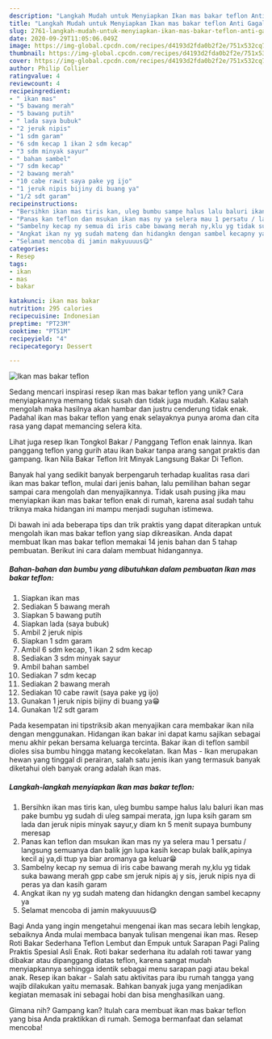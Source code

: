 ```yaml
---
description: "Langkah Mudah untuk Menyiapkan Ikan mas bakar teflon Anti Gagal"
title: "Langkah Mudah untuk Menyiapkan Ikan mas bakar teflon Anti Gagal"
slug: 2761-langkah-mudah-untuk-menyiapkan-ikan-mas-bakar-teflon-anti-gagal
date: 2020-09-29T11:05:06.049Z
image: https://img-global.cpcdn.com/recipes/d4193d2fda0b2f2e/751x532cq70/ikan-mas-bakar-teflon-foto-resep-utama.jpg
thumbnail: https://img-global.cpcdn.com/recipes/d4193d2fda0b2f2e/751x532cq70/ikan-mas-bakar-teflon-foto-resep-utama.jpg
cover: https://img-global.cpcdn.com/recipes/d4193d2fda0b2f2e/751x532cq70/ikan-mas-bakar-teflon-foto-resep-utama.jpg
author: Philip Collier
ratingvalue: 4
reviewcount: 4
recipeingredient:
- " ikan mas"
- "5 bawang merah"
- "5 bawang putih"
- " lada saya bubuk"
- "2 jeruk nipis"
- "1 sdm garam"
- "6 sdm kecap 1 ikan 2 sdm kecap"
- "3 sdm minyak sayur"
- " bahan sambel"
- "7 sdm kecap"
- "2 bawang merah"
- "10 cabe rawit saya pake yg ijo"
- "1 jeruk nipis bijiny di buang ya"
- "1/2 sdt garam"
recipeinstructions:
- "Bersihkn ikan mas tiris kan, uleg bumbu sampe halus lalu baluri ikan mas pake bumbu yg sudah di uleg sampai merata, jgn lupa ksih garam sm lada dan jeruk nipis minyak sayur,y diam kn 5 menit supaya bumbuny meresap"
- "Panas kan teflon dan msukan ikan mas ny ya selera mau 1 persatu / langsung semuanya dan balik jgn lupa kasih kecap bulak balik,apinya kecil aj ya,di ttup ya biar aromanya ga keluar😁"
- "Sambelny kecap ny semua di iris cabe bawang merah ny,klu yg tidak suka bawang merah gpp cabe sm jeruk nipis aj y sis, jeruk nipis nya di peras ya dan kasih garam"
- "Angkat ikan ny yg sudah mateng dan hidangkn dengan sambel kecapny ya"
- "Selamat mencoba di jamin makyuuuus😋"
categories:
- Resep
tags:
- ikan
- mas
- bakar

katakunci: ikan mas bakar 
nutrition: 295 calories
recipecuisine: Indonesian
preptime: "PT23M"
cooktime: "PT51M"
recipeyield: "4"
recipecategory: Dessert

---
```



![Ikan mas bakar teflon](https://img-global.cpcdn.com/recipes/d4193d2fda0b2f2e/751x532cq70/ikan-mas-bakar-teflon-foto-resep-utama.jpg)

Sedang mencari inspirasi resep ikan mas bakar teflon yang unik? Cara menyiapkannya memang tidak susah dan tidak juga mudah. Kalau salah mengolah maka hasilnya akan hambar dan justru cenderung tidak enak. Padahal ikan mas bakar teflon yang enak selayaknya punya aroma dan cita rasa yang dapat memancing selera kita.

Lihat juga resep Ikan Tongkol Bakar / Panggang Teflon enak lainnya. Ikan panggang teflon yang gurih atau ikan bakar tanpa arang sangat praktis dan gampang. Ikan Nila Bakar Teflon Irit Minyak Langsung Bakar Di Teflon.

Banyak hal yang sedikit banyak berpengaruh terhadap kualitas rasa dari ikan mas bakar teflon, mulai dari jenis bahan, lalu pemilihan bahan segar sampai cara mengolah dan menyajikannya. Tidak usah pusing jika mau menyiapkan ikan mas bakar teflon enak di rumah, karena asal sudah tahu triknya maka hidangan ini mampu menjadi suguhan istimewa.


Di bawah ini ada beberapa tips dan trik praktis yang dapat diterapkan untuk mengolah ikan mas bakar teflon yang siap dikreasikan. Anda dapat membuat Ikan mas bakar teflon memakai 14 jenis bahan dan 5 tahap pembuatan. Berikut ini cara dalam membuat hidangannya.

<!--inarticleads1-->

##### Bahan-bahan dan bumbu yang dibutuhkan dalam pembuatan Ikan mas bakar teflon:

1. Siapkan  ikan mas
1. Sediakan 5 bawang merah
1. Siapkan 5 bawang putih
1. Siapkan  lada (saya bubuk)
1. Ambil 2 jeruk nipis
1. Siapkan 1 sdm garam
1. Ambil 6 sdm kecap, 1 ikan 2 sdm kecap
1. Sediakan 3 sdm minyak sayur
1. Ambil  bahan sambel
1. Sediakan 7 sdm kecap
1. Sediakan 2 bawang merah
1. Sediakan 10 cabe rawit (saya pake yg ijo)
1. Gunakan 1 jeruk nipis bijiny di buang ya😁
1. Gunakan 1/2 sdt garam


Pada kesempatan ini tipstriksib akan menyajikan cara membakar ikan nila dengan menggunakan. Hidangan ikan bakar ini dapat kamu sajikan sebagai menu akhir pekan bersama keluarga tercinta. Bakar ikan di teflon sambil dioles sisa bumbu hingga matang kecokelatan. Ikan Mas - Ikan merupakan hewan yang tinggal di perairan, salah satu jenis ikan yang termasuk banyak diketahui oleh banyak orang adalah ikan mas. 

<!--inarticleads2-->

##### Langkah-langkah menyiapkan Ikan mas bakar teflon:

1. Bersihkn ikan mas tiris kan, uleg bumbu sampe halus lalu baluri ikan mas pake bumbu yg sudah di uleg sampai merata, jgn lupa ksih garam sm lada dan jeruk nipis minyak sayur,y diam kn 5 menit supaya bumbuny meresap
1. Panas kan teflon dan msukan ikan mas ny ya selera mau 1 persatu / langsung semuanya dan balik jgn lupa kasih kecap bulak balik,apinya kecil aj ya,di ttup ya biar aromanya ga keluar😁
1. Sambelny kecap ny semua di iris cabe bawang merah ny,klu yg tidak suka bawang merah gpp cabe sm jeruk nipis aj y sis, jeruk nipis nya di peras ya dan kasih garam
1. Angkat ikan ny yg sudah mateng dan hidangkn dengan sambel kecapny ya
1. Selamat mencoba di jamin makyuuuus😋


Bagi Anda yang ingin mengetahui mengenai ikan mas secara lebih lengkap, sebaiknya Anda mulai membaca banyak tulisan mengenai ikan mas. Resep Roti Bakar Sederhana Teflon Lembut dan Empuk untuk Sarapan Pagi Paling Praktis Spesial Asli Enak. Roti bakar sederhana itu adalah roti tawar yang dibakar atau dipanggang diatas teflon, karena sangat mudah menyiapkannya sehingga identik sebagai menu sarapan pagi atau bekal anak. Resep ikan bakar - Salah satu aktivitas para ibu rumah tangga yang wajib dilakukan yaitu memasak. Bahkan banyak juga yang menjadikan kegiatan memasak ini sebagai hobi dan bisa menghasilkan uang. 

Gimana nih? Gampang kan? Itulah cara membuat ikan mas bakar teflon yang bisa Anda praktikkan di rumah. Semoga bermanfaat dan selamat mencoba!
